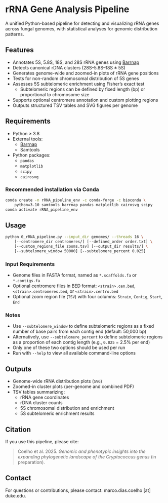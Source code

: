# rRNA Gene Analysis Pipeline

A unified Python-based pipeline for detecting and visualizing rRNA genes across fungal genomes, with statistical analyses for genomic distribution patterns.

## Features

- Annotates 5S, 5.8S, 18S, and 28S rRNA genes using [Barrnap](https://github.com/tseemann/barrnap)
- Detects canonical rDNA clusters (28S–5.8S–18S ± 5S)
- Generates genome-wide and zoomed-in plots of rRNA gene positions
- Tests for non-random chromosomal distribution of 5S genes
- Assesses 5S subtelomeric enrichment using Fisher’s exact test
  - Subtelomeric regions can be defined by fixed length (bp) or proportional to chromosome size
- Supports optional centromere annotation and custom plotting regions
- Outputs structured TSV tables and SVG figures per genome

## Requirements

- Python ≥ 3.8
- External tools:
  - [Barrnap](https://github.com/tseemann/barrnap)
  - Samtools
- Python packages:
  - `pandas`
  - `matplotlib`
  - `scipy`
  - `cairosvg`

### Recommended installation via Conda

```bash
conda create -n rRNA_pipeline_env -c conda-forge -c bioconda \
    python=3.10 samtools barrnap pandas matplotlib cairosvg scipy
conda activate rRNA_pipeline_env
```

## Usage

```bash
python 0_rRNA_pipeline.py --input_dir genomes/ --threads 16 \
    [--centromere_dir centromeres/] [--defined_order order.txt] \
    [--custom_regions_file zooms.tsv] [--output_dir results/] \
    [--subtelomere_window 50000] [--subtelomere_percent 0.025]
```

### Input Requirements

- Genome files in FASTA format, named as `*.scaffolds.fa` or `*.contigs.fa`
- Optional centromere files in BED format: `<strain>.cen.bed`, `<strain>.centromeres.bed`, or `<strain>.centro.bed`
- Optional zoom region file (`TSV`) with four columns: `Strain`, `Contig`, `Start`, `End`

### Notes

- Use `--subtelomere_window` to define subtelomeric regions as a fixed number of base pairs from each contig end (default: 50,000 bp)
- Alternatively, use `--subtelomere_percent` to define subtelomeric regions as a proportion of each contig length (e.g., `0.025` = 2.5% per end)
- Only one of these two options should be used per run
- Run with `--help` to view all available command-line options

## Outputs

- Genome-wide rRNA distribution plots (`SVG`)
- Zoomed-in cluster plots (per-genome and combined PDF)
- TSV tables summarizing:
  - rRNA gene coordinates
  - rDNA cluster counts
  - 5S chromosomal distribution and enrichment
  - 5S subtelomeric enrichment results

## Citation

If you use this pipeline, please cite:
> Coelho et al. 2025. *Genomic and phenotypic insights into the expanding phylogenetic landscape of the Cryptococcus genus* (in preparation).

## Contact

For questions or contributions, please contact: marco.dias.coelho [at] duke.edu.

